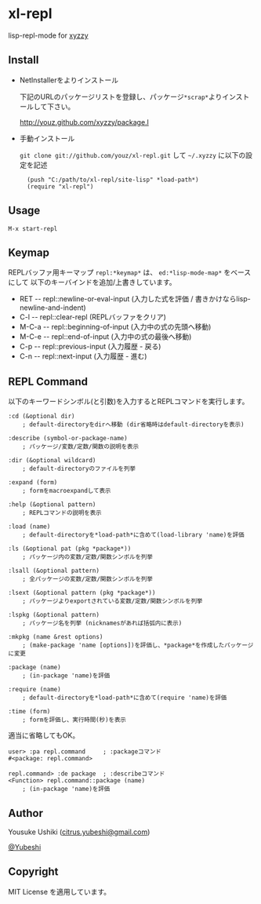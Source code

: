 # xl-repl

lisp-repl-mode for [xyzzy](http://www.jsdlab.co.jp/~kamei/)


## Install

- NetInstallerをよりインストール
 
    下記のURLのパッケージリストを登録し、パッケージ`*scrap*`よりインストールして下さい。

    http://youz.github.com/xyzzy/package.l

- 手動インストール

    `git clone git://github.com/youz/xl-repl.git` して `~/.xyzzy` に以下の設定を記述

        (push "C:/path/to/xl-repl/site-lisp" *load-path*)
        (require "xl-repl")


## Usage

    M-x start-repl


## Keymap

REPLバッファ用キーマップ `repl:*keymap*` は、 `ed:*lisp-mode-map*` をベースにして
以下のキーバインドを追加/上書きしています。

- RET -- repl::newline-or-eval-input  (入力した式を評価 / 書きかけならlisp-newline-and-indent)
- C-l -- repl::clear-repl  (REPLバッファをクリア)
- M-C-a -- repl::beginning-of-input  (入力中の式の先頭へ移動)
- M-C-e -- repl::end-of-input  (入力中の式の最後へ移動)
- C-p -- repl::previous-input  (入力履歴 - 戻る)
- C-n -- repl::next-input  (入力履歴 - 進む)

## REPL Command

以下のキーワードシンボル(と引数)を入力するとREPLコマンドを実行します。

    :cd (&optional dir)
        ; default-directoryをdirへ移動 (dir省略時はdefault-directoryを表示)

    :describe (symbol-or-package-name)
        ; パッケージ/変数/定数/関数の説明を表示

    :dir (&optional wildcard)
        ; default-directoryのファイルを列挙

    :expand (form)
        ; formをmacroexpandして表示

    :help (&optional pattern)
        ; REPLコマンドの説明を表示

    :load (name)
        ; default-directoryを*load-path*に含めて(load-library 'name)を評価

    :ls (&optional pat (pkg *package*))
        ; パッケージ内の変数/定数/関数シンボルを列挙

    :lsall (&optional pattern)
        ; 全パッケージの変数/定数/関数シンボルを列挙

    :lsext (&optional pattern (pkg *package*))
        ; パッケージよりexportされている変数/定数/関数シンボルを列挙

    :lspkg (&optional pattern)
        ; パッケージ名を列挙 (nicknamesがあれば括弧内に表示)

    :mkpkg (name &rest options)
        ; (make-package 'name [options])を評価し、*package*を作成したパッケージに変更

    :package (name)
        ; (in-package 'name)を評価

    :require (name)
        ; default-directoryを*load-path*に含めて(require 'name)を評価

    :time (form)
        ; formを評価し、実行時間(秒)を表示


適当に省略してもOK。

    user> :pa repl.command     ; :packageコマンド
    #<package: repl.command>
    
    repl.command> :de package  ; :describeコマンド
    <Function> repl.command::package (name)
        ; (in-package 'name)を評価


## Author
Yousuke Ushiki (<citrus.yubeshi@gmail.com>)

[@Yubeshi](http://twitter.com/Yubeshi/)


## Copyright
MIT License を適用しています。

